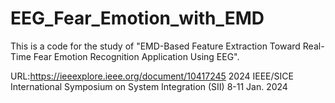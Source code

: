 # EEG_Fear_Emotion_with_EMD
This is a code for the study of "EMD-Based Feature Extraction Toward Real-Time Fear Emotion Recognition Application Using EEG".

URL:https://ieeexplore.ieee.org/document/10417245
2024 IEEE/SICE International Symposium on System Integration (SII)
8-11 Jan. 2024
